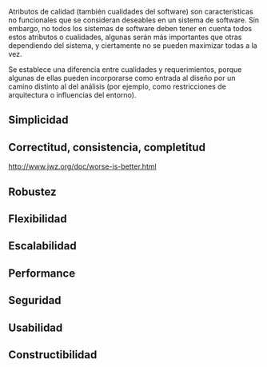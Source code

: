 Atributos de calidad (también cualidades del software) son características no funcionales que se consideran deseables en un sistema de software. Sin embargo, no todos los sistemas de software deben tener en cuenta todos estos atributos o cualidades, algunas serán más importantes que otras dependiendo del sistema, y ciertamente no se pueden maximizar todas a la vez.

Se establece una diferencia entre cualidades y requerimientos, porque algunas de ellas pueden incorporarse como entrada al diseño por un camino distinto al del análisis (por ejemplo, como restricciones de arquitectura o influencias del entorno).

Simplicidad
-----------

Correctitud, consistencia, completitud
--------------------------------------

<http://www.jwz.org/doc/worse-is-better.html>

Robustez
--------

Flexibilidad
------------

Escalabilidad
-------------

Performance
-----------

Seguridad
---------

Usabilidad
----------

Constructibilidad
-----------------
